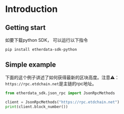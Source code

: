 # Introduction

## Getting start

如要下载python SDK， 可以运行以下指令
```
pip install etherdata-sdk-python
```

## Simple example
下面的这个例子讲述了如何获得最新的区块高度。注意⚠️：`https://rpc.etdchain.net`是主链的rpc地址。

```python
from etherdata_sdk.json_rpc import JsonRpcMethods

client = JsonRpcMethods("https://rpc.etdchain.net")
print(client.block_number())
```

